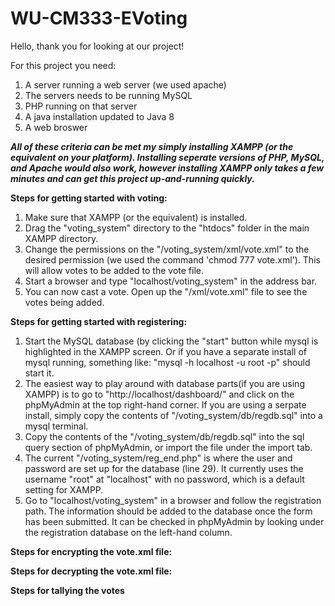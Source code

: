 # WU-CM333-EVoting

Hello, thank you for looking at our project!

For this project you need:
  1. A server running a web server (we used apache)
  2. The servers needs to be running MySQL
  3. PHP running on that server
  4. A java installation updated to Java 8
  5. A web broswer
  
***All of these criteria can be met my simply installing XAMPP (or the equivalent on your platform). Installing seperate versions of PHP, MySQL, and Apache would also work, however installing XAMPP only takes a few minutes and can get this project up-and-running quickly.***

**Steps for getting started with voting:**
  1. Make sure that XAMPP (or the equivalent) is installed.
  2. Drag the "voting_system" directory to the "htdocs" folder in the main XAMPP directory.
  3. Change the permissions on the "/voting_system/xml/vote.xml" to the desired permission (we used the command 'chmod 777 vote.xml'). This will allow votes to be added to the vote file.
  4. Start a browser and type "localhost/voting_system" in the address bar.
  5. You can now cast a vote. Open up the "/xml/vote.xml" file to see the votes being added.

**Steps for getting started with registering:**
  1. Start the MySQL database (by clicking the "start" button while mysql is highlighted in the XAMPP screen. Or if you have a  separate install of mysql running, something like: "mysql -h localhost -u root -p" should start it.
  2. The easiest way to play around with database parts(if you are using XAMPP) is to go to "http://localhost/dashboard/" and click on the phpMyAdmin at the top right-hand corner. If you are using a serpate install, simply copy the contents of "/voting_system/db/regdb.sql" into a mysql terminal.
  3. Copy the contents of the "/voting_system/db/regdb.sql" into the sql query section of phpMyAdmin, or import the file under the import tab.
  4. The current "/voting_system/reg_end.php" is where the user and password are set up for the database (line 29). It currently uses the username "root" at "localhost" with no password, which is a default setting for XAMPP.
  5. Go to "localhost/voting_system" in a browser and follow the registration path. The information should be added to the database once the form has been submitted. It can be checked in phpMyAdmin by looking under the registration database on the left-hand column.

**Steps for encrypting the vote.xml file:**

**Steps for decrypting the vote.xml file:**

**Steps for tallying the votes**

